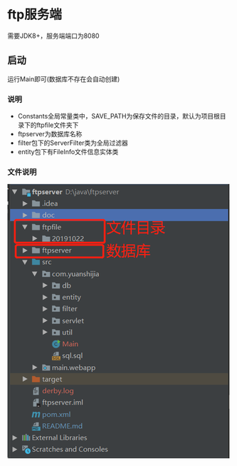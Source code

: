 # ftp服务端
需要JDK8+，服务端端口为8080
## 启动
运行Main即可(数据库不存在会自动创建)

### 说明
* Constants全局常量类中，SAVE_PATH为保存文件的目录，默认为项目根目录下的ftpfile文件夹下
* ftpserver为数据库名称
* filter包下的ServerFilter类为全局过滤器
* entity包下有FileInfo文件信息实体类

### 文件说明
![](doc/img3.png)
